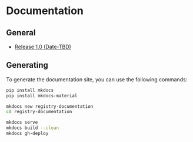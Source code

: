 # Documentation

## General

* [Release 1.0 (Date-TBD)](https://github.com/Informatievlaanderen/registry-documentation/wiki/Release-1.0-(Date-TBD))

## Generating

To generate the documentation site, you can use the following commands:

```bash
pip install mkdocs
pip install mkdocs-material

mkdocs new registry-documentation
cd registry-documentation

mkdocs serve
mkdocs build --clean
mkdocs gh-deploy
```

